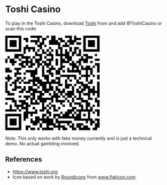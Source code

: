 # Toshi Casino

To play in the Toshi Casino, download [Toshi](https://www.toshi.org/) from  and add @ToshiCasino or scan this code:

![@ToshiCasino on Toshi](https://github.com/ArneZsng/toshi-casino/raw/master/attachments/toshi_casino_qr.png)

*Note:* This only works with fake money currently and is just a technical demo. No actual gambling involved.

## References

* https://www.toshi.org
* Icon based on work by [Roundicons](https://www.flaticon.com/authors/roundicons) from www.flaticon.com.
